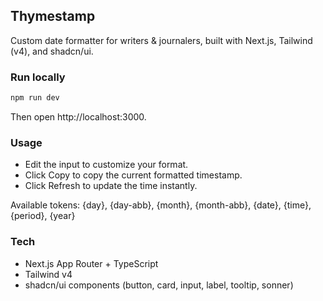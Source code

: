 ## Thymestamp

Custom date formatter for writers & journalers, built with Next.js, Tailwind (v4), and shadcn/ui.

### Run locally

```bash
npm run dev
```

Then open http://localhost:3000.

### Usage

- Edit the input to customize your format.
- Click Copy to copy the current formatted timestamp.
- Click Refresh to update the time instantly.

Available tokens: {day}, {day-abb}, {month}, {month-abb}, {date}, {time}, {period}, {year}

### Tech

- Next.js App Router + TypeScript
- Tailwind v4
- shadcn/ui components (button, card, input, label, tooltip, sonner)
